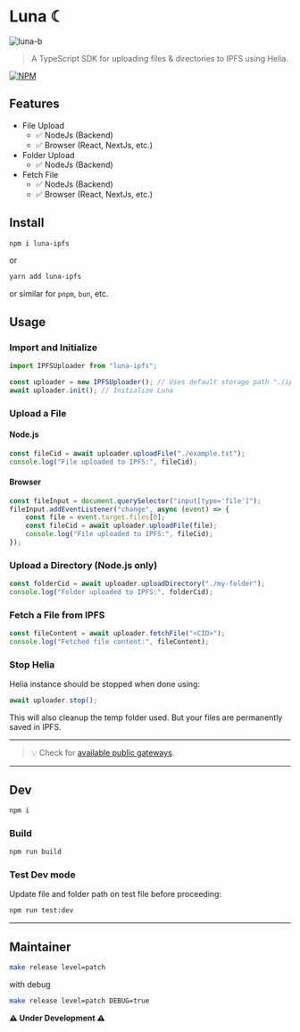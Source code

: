 # Luna ☾

![luna-b](https://github.com/user-attachments/assets/4071642d-c1e3-4393-beec-eae6635f5239)

> A TypeScript SDK for uploading files & directories to IPFS using Helia.

[![NPM](https://img.shields.io/badge/NPM-%23CB3837.svg?style=for-the-badge&logo=npm&logoColor=white)](https://www.npmjs.com/package/luna-ipfs) 

## Features

- File Upload
    - ✅ NodeJs (Backend)
    - ✅ Browser (React, NextJs, etc.)
- Folder Upload
    - ✅ NodeJs (Backend)
- Fetch File
    - ✅ NodeJs (Backend)
    - ✅ Browser (React, NextJs, etc.)

## Install

```sh
npm i luna-ipfs
```

or

```sh
yarn add luna-ipfs
```
or similar for `pnpm`, `bun`, etc.

## **Usage**

### Import and Initialize
```ts
import IPFSUploader from "luna-ipfs";

const uploader = new IPFSUploader(); // Uses default storage path "./ipfs-blocks" in /var/folders
await uploader.init(); // Initialize Luna
```

### Upload a File
#### **Node.js**
```ts
const fileCid = await uploader.uploadFile("./example.txt");
console.log("File uploaded to IPFS:", fileCid);
```

#### Browser
```ts
const fileInput = document.querySelector("input[type='file']");
fileInput.addEventListener("change", async (event) => {
    const file = event.target.files[0];
    const fileCid = await uploader.uploadFile(file);
    console.log("File uploaded to IPFS:", fileCid);
});
```

### Upload a Directory (Node.js only)
```ts
const folderCid = await uploader.uploadDirectory("./my-folder");
console.log("Folder uploaded to IPFS:", folderCid);
```

### Fetch a File from IPFS
```ts
const fileContent = await uploader.fetchFile("<CID>");
console.log("Fetched file content:", fileContent);
```

### Stop Helia

Helia instance should be stopped when done using:

```ts
await uploader.stop();
```

This will also cleanup the temp folder used. But your files are permanently saved in IPFS.

---

> 💡 Check for [available public gateways](https://ipfs.github.io/public-gateway-checker/).

---

## Dev

```sh
npm i
```

### Build

```sh
npm run build
```

### Test Dev mode

Update file and folder path on test file before proceeding:

```sh
npm run test:dev
```

---

## Maintainer

```sh
make release level=patch
```

with debug

```sh
make release level=patch DEBUG=true
```

**⚠️ Under Development ⚠️**
